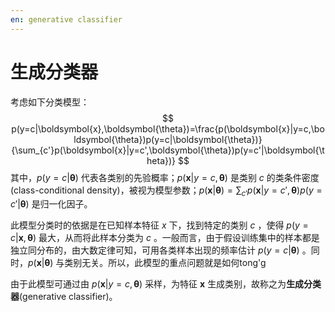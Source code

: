 ```yaml
---
en: generative classifier
---
```

# 生成分类器

考虑如下分类模型：
$$ p(y=c|\boldsymbol{x},\boldsymbol{\theta})=\frac{p(\boldsymbol{x}|y=c,\boldsymbol{\theta})p(y=c|\boldsymbol{\theta})}{\sum_{c'}p(\boldsymbol{x}|y=c',\boldsymbol{\theta})p(y=c'|\boldsymbol{\theta})} $$
其中，$p(y=c|\boldsymbol{\theta})$ 代表各类别的先验概率；$p(\boldsymbol{x}|y=c,\boldsymbol{\theta})$ 是类别 $c$ 的类条件密度(class-conditional density)，被视为模型参数；$p(\boldsymbol{x}|\boldsymbol{\theta})=\sum_{c'}p(\boldsymbol{x}|y=c',\boldsymbol{\theta})p(y=c'|\boldsymbol{\theta})$ 是归一化因子。

此模型分类时的依据是在已知样本特征 $x$ 下，找到特定的类别 $c$ ，使得 $p(y=c|\boldsymbol{x},\boldsymbol{\theta})$ 最大，从而将此样本分类为 $c$ 。一般而言，由于假设训练集中的样本都是独立同分布的，由大数定律可知，可用各类样本出现的频率估计 $p(y=c|\boldsymbol{\theta})$ 。同时，$p(\boldsymbol{x}|\boldsymbol{\theta})$ 与类别无关。所以，此模型的重点问题就是如何tong'g

由于此模型可通过由 $p(\boldsymbol{x}|y=c,\boldsymbol{\theta})$ 采样，为特征 $\boldsymbol{x}$ 生成类别，故称之为**生成分类器**(generative classifier)。
